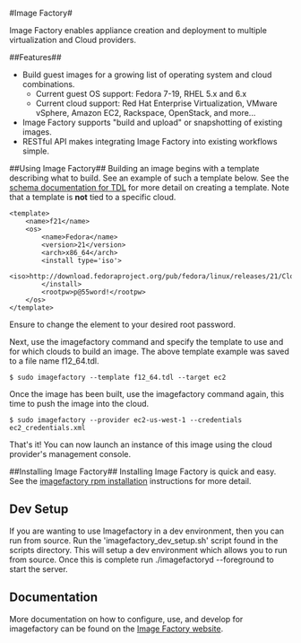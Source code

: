 #Image Factory#

Image Factory enables appliance creation and deployment to multiple virtualization
and Cloud providers.

##Features##
*   Build guest images for a growing list of operating system and cloud combinations.
    * Current guest OS support: Fedora 7-19, RHEL 5.x and 6.x
    * Current cloud support: Red Hat Enterprise Virtualization, VMware vSphere, Amazon EC2, Rackspace, OpenStack, and more...
*   Image Factory supports "build and upload" or snapshotting of existing images.
*   RESTful API makes integrating Image Factory into existing workflows simple.


##Using Image Factory##
Building an image begins with a template describing what to build. See an example
of such a template below. See the [schema documentation for TDL](http://imgfac.org/documentation/tdl/TDL.html)
for more detail on creating a template. Note that a template is **not** tied to
a specific cloud. 

    <template>
        <name>f21</name>
        <os>
            <name>Fedora</name>
            <version>21</version>
            <arch>x86_64</arch>
            <install type='iso'>
                <iso>http://download.fedoraproject.org/pub/fedora/linux/releases/21/Cloud/x86_64/os/</iso>
            </install>
            <rootpw>p@55word!</rootpw>
        </os>
    </template>

Ensure to change the element to your desired root password.

Next, use the imagefactory command and specify the template to use and for which
clouds to build an image. The above template example was saved to a file name f12_64.tdl.

    $ sudo imagefactory --template f12_64.tdl --target ec2

Once the image has been built, use the imagefactory command again, this time to
push the image into the cloud.

    $ sudo imagefactory --provider ec2-us-west-1 --credentials ec2_credentials.xml

That's it!  You can now launch an instance of this image using the cloud
provider's management console.

##Installing Image Factory##
Installing Image Factory is quick and easy.  See the
[imagefactory rpm installation](http://imgfac.org/documentation/install.html#rpm)
instructions for more detail.

## Dev Setup ##
If you are wanting to use Imagefactory in a dev environment, then you can run from source.  Run the 'imagefactory_dev_setup.sh' script found in the scripts directory.  This will setup a dev environment which allows you to run from source.  Once this is complete run ./imagefactoryd --foreground to start the server.

## Documentation ##
More documentation on how to configure, use, and develop for imagefactory can be found on the [Image Factory website](http://imgfac.org). 
